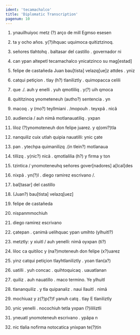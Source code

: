 ```yaml
---
ident: 'tecamachalco'
title: 'Diplomatic Transcription'
pagenum: 10
---
```

1.	ynauilhuiyoc metz (?) arço de mill Egmso esesen
2.	ta y ocho años. y(?)ihquac uquimoca quitiztzinoq.
3.	señores tlahtohq . baltasar del castillo . governador ni
4.	can ypan altepetl tecamachalco ynicatzinco su mag[estad]
5.	felipe de castañeda Juan bau[tista] velazq[ue]z attdes . yniz
6.	catqui petiçion . tlay (h?) tlaniliztly . quimopacca celili
7.	que ./. auh y enelli . yuh qmotliliq . y(?) uih qmoca
8.	quititzinoq ynometeneuh (autho?) sentencia . yn
9.	macoq . y (mo?) teyllmiani . /mopouh . teyxpã . nicã
10.	audiencia / auh nimã motlanauatiliq . yxpan
11.	liloz (?)ynomoteneuh don felipe juarez. y q(omi?)tla
12.	nanquiliz cuix utlah quipia nauatilli: ynic çate
13.	pan . ytechpa quimanilizq .(in tlein?) motlanaua
14.	tillizq . y(nic?) nicã . qmotlalilia (h?) y firma y ton
15.	tzintica / ynomoteneuhq señores gover[nadores] a[lcal]des
16.	nixpã . yn(?)l . diego ramirez escrivano /.

17.	bal[tasar] del castillo
18.	(Juan?) bau[tista] velazq[uez]
19.	felipe de castañeda
20.	nispanmmochiuh
21.	diego ramirez escrivano

22.	çatepan . çanimã uelihquac ypan umihto (ylhuitl?)
23.	metztly: y xiuitl / auh yenelli: nimã oyxpan (ti?)
24.	liloc ca quitiloc y (na?)moteneuh don felipe (x?)uarez
25.	yinz catqui petiçion tlayhtlaniliztly . yoan tlan(a?)
26.	uatilli . yuh concac . quihtoquicaq . uauatlanan
27.	quiliz . auh nauatillo . maco termino. Ye ylhuitl
28.	tlananquiliz . y tla quipanaliz . naui llauitl . nimã
29.	mochiuaz y z(?)p(?)f yanuh catq . tlay E tlaniliztly
30.	ynic yenelli . nocochiuh tetla yxpan (?)ililiztli
31.	yneuatl ynomoteneuh escrivano . ypãpa n
32.	nic tlalia nofirma notocatica ynixpan te(?)tin
